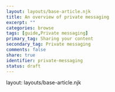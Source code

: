 ```yaml
---
layout: layouts/base-article.njk
title: An overview of private messaging
excerpt: ""
categories: browse
tags: [guide,Private messaging]
primary_tag: Sharing your content
secondary_tag: Private messaging
comments: false
share: true
identifier: private-messaging
status: draft
---
```

layout: layouts/base-article.njk